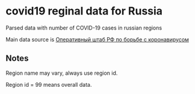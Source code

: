 # covid19 reginal data for Russia

Parsed data with number of COVID-19 cases in russian regions

Main data source is [Оперативный штаб РФ по борьбе с коронавирусом](https://стопкоронавирус.рф/)

## Notes

Region name may vary, always use region id.

Region id = 99 means overall data.